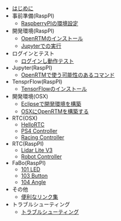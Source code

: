 
* [はじめに](README.md)
* 事前準備(RaspPI)
	* [RaspberryPIの環境設定](raspi.md)
* 開発環境(RaspPI)
    * [OpenRTMのインストール](install.md)
    * [Jupyterでの実行](jupyter.md)
* ログインとテスト
	* [ログインし動作テスト](login.md)
* Jupyter(RaspPI)
	* [OpenRTMで使う可能性のあるコマンド](command.md)
* TensprFlow(RaspPI)
	* [TensorFlowのインストール](tfinstall.md)
* 開発環境(OSX)
	* [Eclipseで開発環境を構築](devosx.md)
    * [OSXにOpenRTMを構築する](installosx.md)
* RTC(OSX)
	* [HelloRTC](rtc.md)
	* [PS4 Controller](ps4.md)
	* [Racing Controller](rece.md)
* RTC(RaspPI)
	* [Lidar Lite V3](lidar.md)
	* [Robot Controller](robotcontroller.md)
* FaBo(RaspPI)
	* [101 LED](/fabo/101_led.md)
	* [103 Button](/fabo/103_button.md)
	* [104 Angle](/fabo/104_angle.md)
* その他
	* [便利なリンク集](link.md)
* トラブルシューティング
	* [トラブルシューティング](trouble.md)